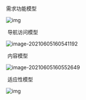 需求功能模型

![img](https://github.com/webTeamWork/WTW/blob/main/Task4/%E9%9C%80%E6%B1%82%E5%8A%9F%E8%83%BD%E6%A8%A1%E5%9E%8B.png)

​																						  导航访问模型

![image-20210605160541192](https://github.com/webTeamWork/WTW/blob/main/Task4/%E5%AF%BC%E8%88%AA%E8%AE%BF%E9%97%AE%E6%A8%A1%E5%9E%8B.png)

​																						  内容模型

![image-20210605160552649](https://github.com/webTeamWork/WTW/blob/main/Task4/%E5%86%85%E5%AE%B9%E6%A8%A1%E5%9E%8B.png)

​																						  适应性模型

![img](https://github.com/webTeamWork/WTW/blob/main/Task4/%E9%80%82%E5%BA%94%E6%80%A7%E6%A8%A1%E5%9E%8B.png)
